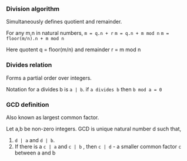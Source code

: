

### Division algorithm

Simultaneously defines quotient and remainder.

For any m,n in natural numbers,
`m = q.n + r`
`m = q.n + m mod n`
`m = floor(m/n).n + m mod n`

Here quotent q = floor(m/n)
and remainder r = m mod n

### Divides relation

Forms a partial order over integers.

Notation for a divides b is `a | b`.
if `a divides b` then `b mod a = 0` 

### GCD definition

Also known as largest common factor.

Let a,b be non-zero integers.
GCD is unique natural number d such that,
1. `d | a` and `d | b`.
2. If there is a `c | a` and `c | b` , then `c | d` - a smaller common factor `c` between a and b


